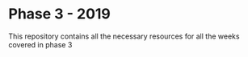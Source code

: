 # Phase 3 - 2019

This repository contains all the necessary resources for all the weeks covered in phase 3
